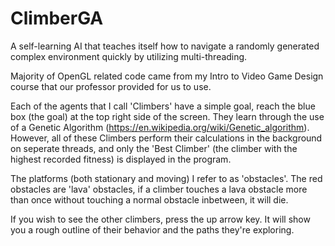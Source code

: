 # ClimberGA

A self-learning AI that teaches itself how to navigate a randomly generated complex environment quickly by utilizing multi-threading.

Majority of OpenGL related code came from my Intro to Video Game Design course that our professor provided for us to use.

Each of the agents that I call 'Climbers' have a simple goal, reach the blue box (the goal) at the top right side of the screen. They learn through the use of a Genetic Algorithm (https://en.wikipedia.org/wiki/Genetic_algorithm). However, all of these Climbers perform their calculations in the background on seperate threads, and only the 'Best Climber' (the climber with the highest recorded fitness) is displayed in the program.

The platforms (both stationary and moving) I refer to as 'obstacles'. The red obstacles are 'lava' obstacles, if a climber touches a lava obstacle more than once without touching a normal obstacle inbetween, it will die. 

If you wish to see the other climbers, press the up arrow key. It will show you a rough outline of their behavior and the paths they're exploring.
